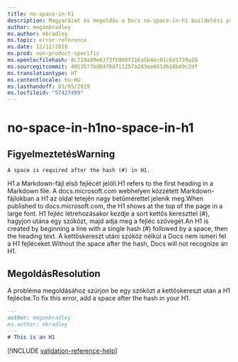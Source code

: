 ```yaml
---
title: no-space-in-h1
description: Magyarázat és megoldás a Docs no-space-in-h1 buildelési problémájára.
author: meganbradley
ms.author: mbradley
ms.topic: error-reference
ms.date: 12/12/2018
ms.prod: non-product-specific
ms.openlocfilehash: 8c719a89e6373fb960f216a5b4ec01c6d1739a28
ms.sourcegitcommit: 4053577bd0478d711257a283ee661d618b49c2df
ms.translationtype: HT
ms.contentlocale: hu-HU
ms.lasthandoff: 03/05/2019
ms.locfileid: "57427499"
---
```

# <a name="no-space-in-h1"></a><span data-ttu-id="c1fd8-103">no-space-in-h1</span><span class="sxs-lookup"><span data-stu-id="c1fd8-103">no-space-in-h1</span></span>

## <a name="warning"></a><span data-ttu-id="c1fd8-104">Figyelmeztetés</span><span class="sxs-lookup"><span data-stu-id="c1fd8-104">Warning</span></span>

`A space is required after the hash (#) in H1.`

<span data-ttu-id="c1fd8-105">H1 a Markdown-fájl első fejlécét jelöli.</span><span class="sxs-lookup"><span data-stu-id="c1fd8-105">H1 refers to the first heading in a Markdown file.</span></span> <span data-ttu-id="c1fd8-106">A docs.microsoft.com webhelyen közzétett Markdown-fájlokban a H1 az oldal tetején nagy betűmérettel jelenik meg.</span><span class="sxs-lookup"><span data-stu-id="c1fd8-106">When published to docs.microsoft.com, the H1 shows at the top of the page in a large font.</span></span> <span data-ttu-id="c1fd8-107">H1 fejléc létrehozásakor kezdje a sort kettős kereszttel (#), hagyjon utána egy szóközt, majd adja meg a fejléc szövegét.</span><span class="sxs-lookup"><span data-stu-id="c1fd8-107">An H1 is created by beginning a line with a single hash (#) followed by a space, then the heading text.</span></span> <span data-ttu-id="c1fd8-108">A kettőskereszt utáni szóköz nélkül a Docs nem ismeri fel a H1 fejléceket.</span><span class="sxs-lookup"><span data-stu-id="c1fd8-108">Without the space after the hash, Docs will not recognize an H1.</span></span>

## <a name="resolution"></a><span data-ttu-id="c1fd8-109">Megoldás</span><span class="sxs-lookup"><span data-stu-id="c1fd8-109">Resolution</span></span>

<span data-ttu-id="c1fd8-110">A probléma megoldásához szúrjon be egy szóközt a kettőskereszt után a H1 fejlécbe.</span><span class="sxs-lookup"><span data-stu-id="c1fd8-110">To fix this error, add a space after the hash in your H1.</span></span>

```markdown
---
author: meganbradley
ms.author: mbradley
---
# This is an H1
```

<!--make sure to add this file to your includes folder and verify the path-->
[!INCLUDE [validation-reference-help](includes/validation-reference-help.md)]